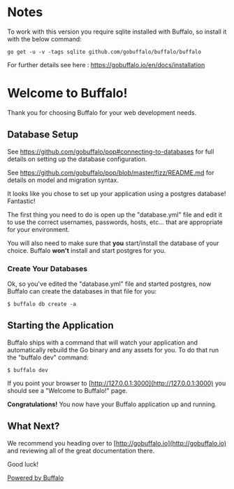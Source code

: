 # Notes

To work with this version you require sqlite installed with Buffalo, so install it with the below command:

```
go get -u -v -tags sqlite github.com/gobuffalo/buffalo/buffalo
```

For further details see here : https://gobuffalo.io/en/docs/installation

# Welcome to Buffalo!

Thank you for choosing Buffalo for your web development needs.

## Database Setup

See https://github.com/gobuffalo/pop#connecting-to-databases for full details on setting up the database configuration.

See https://github.com/gobuffalo/pop/blob/master/fizz/README.md for details on model and migration syntax.

It looks like you chose to set up your application using a postgres database! Fantastic!

The first thing you need to do is open up the "database.yml" file and edit it to use the correct usernames, passwords, hosts, etc... that are appropriate for your environment.

You will also need to make sure that **you** start/install the database of your choice. Buffalo **won't** install and start postgres for you.

### Create Your Databases

Ok, so you've edited the "database.yml" file and started postgres, now Buffalo can create the databases in that file for you:

	$ buffalo db create -a
## Starting the Application

Buffalo ships with a command that will watch your application and automatically rebuild the Go binary and any assets for you. To do that run the "buffalo dev" command:

	$ buffalo dev

If you point your browser to [http://127.0.0.1:3000](http://127.0.0.1:3000) you should see a "Welcome to Buffalo!" page.

**Congratulations!** You now have your Buffalo application up and running.

## What Next?

We recommend you heading over to [http://gobuffalo.io](http://gobuffalo.io) and reviewing all of the great documentation there.

Good luck!

[Powered by Buffalo](http://gobuffalo.io)
